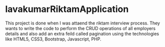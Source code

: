 # lavakumarRiktamApplication
This project is done when I was attaend the riktam interview process. They wants to write the code to perform the CRUD operations of 
all employers details and also add an extra feild called pagination using the technologies like HTML5, CSS3, Bootstrap, Javascript, PHP.
